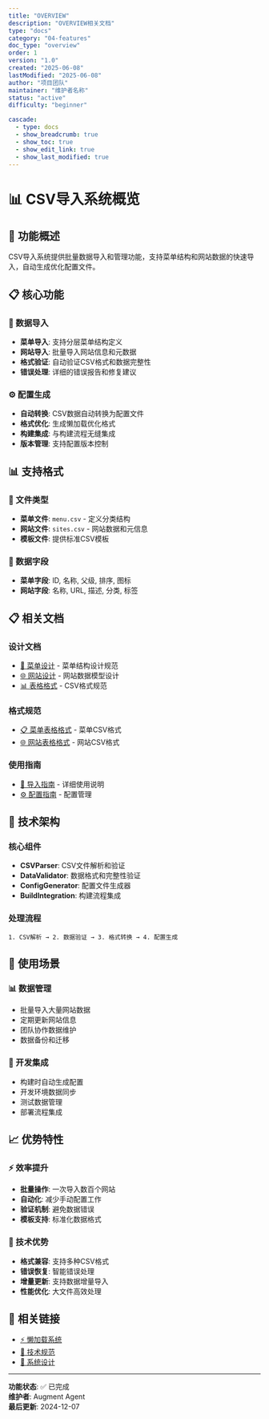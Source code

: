 ```yaml
---
title: "OVERVIEW"
description: "OVERVIEW相关文档"
type: "docs"
category: "04-features"
doc_type: "overview"
order: 1
version: "1.0"
created: "2025-06-08"
lastModified: "2025-06-08"
author: "项目团队"
maintainer: "维护者名称"
status: "active"
difficulty: "beginner"

cascade:
  - type: docs
  - show_breadcrumb: true
  - show_toc: true
  - show_edit_link: true
  - show_last_modified: true
---
```


# 📊 CSV导入系统概览

## 🎯 功能概述

CSV导入系统提供批量数据导入和管理功能，支持菜单结构和网站数据的快速导入，自动生成优化配置文件。

## 📋 核心功能

### 🔧 数据导入
- **菜单导入**: 支持分层菜单结构定义
- **网站导入**: 批量导入网站信息和元数据
- **格式验证**: 自动验证CSV格式和数据完整性
- **错误处理**: 详细的错误报告和修复建议

### ⚙️ 配置生成
- **自动转换**: CSV数据自动转换为配置文件
- **格式优化**: 生成懒加载优化格式
- **构建集成**: 与构建流程无缝集成
- **版本管理**: 支持配置版本控制

## 📊 支持格式

### 📁 文件类型
- **菜单文件**: `menu.csv` - 定义分类结构
- **网站文件**: `sites.csv` - 网站数据和元信息
- **模板文件**: 提供标准CSV模板

### 🔧 数据字段
- **菜单字段**: ID, 名称, 父级, 排序, 图标
- **网站字段**: 名称, URL, 描述, 分类, 标签

## 📋 相关文档

### 设计文档
- [📐 菜单设计](menu-design.md) - 菜单结构设计规范
- [🌐 网站设计](site-design.md) - 网站数据模型设计
- [📊 表格格式](table-format.md) - CSV格式规范

### 格式规范
- [📋 菜单表格格式](menu-table-format.md) - 菜单CSV格式
- [🌐 网站表格格式](site-table-format.md) - 网站CSV格式

### 使用指南
- [📖 导入指南](import-guide.md) - 详细使用说明
- [⚙️ 配置指南](../../02-user-guides/configuration-guide.md) - 配置管理

## 🔧 技术架构

### 核心组件
- **CSVParser**: CSV文件解析和验证
- **DataValidator**: 数据格式和完整性验证
- **ConfigGenerator**: 配置文件生成器
- **BuildIntegration**: 构建流程集成

### 处理流程
```
1. CSV解析 → 2. 数据验证 → 3. 格式转换 → 4. 配置生成
```

## 🚀 使用场景

### 📊 数据管理
- 批量导入大量网站数据
- 定期更新网站信息
- 团队协作数据维护
- 数据备份和迁移

### 🔧 开发集成
- 构建时自动生成配置
- 开发环境数据同步
- 测试数据管理
- 部署流程集成

## 📈 优势特性

### ⚡ 效率提升
- **批量操作**: 一次导入数百个网站
- **自动化**: 减少手动配置工作
- **验证机制**: 避免数据错误
- **模板支持**: 标准化数据格式

### 🔧 技术优势
- **格式兼容**: 支持多种CSV格式
- **错误恢复**: 智能错误处理
- **增量更新**: 支持数据增量导入
- **性能优化**: 大文件高效处理

## 🔗 相关链接

- [⚡ 懒加载系统](../lazy-loading/OVERVIEW.md)
- [🔬 技术规范](../../05-technical/api-specifications.md)
- [🎨 系统设计](../../07-design/system-design.md)

---

**功能状态**: ✅ 已完成  
**维护者**: Augment Agent  
**最后更新**: 2024-12-07
